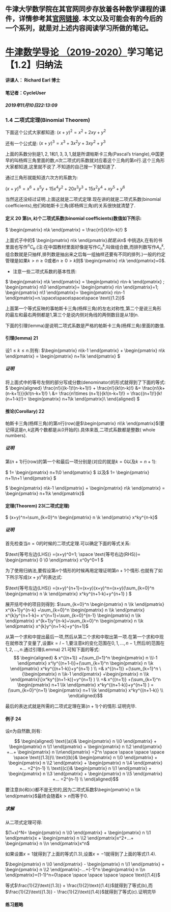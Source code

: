 牛津大学数学院在其官网同步存放着各种数学课程的课件，详情参考其[官网链接](https://courses.maths.ox.ac.uk/node/43812).
本文以及可能会有的今后的一个系列，就是对上述内容阅读学习所做的笔记。
-------------------------------------------------------------------------


# [牛津数学导论 （2019-2020）](https://courses.maths.ox.ac.uk/node/view_material/45954)学习笔记【1.2】归纳法

#### 讲课人： Richard Earl 博士
#### 笔记者：CycleUser
##### 2019年11月10日22:13:09


### 1.4 二项式定理(Binomial Theorem)
下面这个公式大家都知道:
$(x+y)^2= x^2+2xy+y^2$

还有一个公式是:
$(x+y)^3=x^3 +3x^2y+3xy^2+y^3$

上面的系数分别是$1,2,1$和$1,3,3,1$,就是所谓帕斯卡三角(Pascal’s triangle),中国更早的叫杨辉三角里面的数,$n$次二项式的系数就对应着这个三角的第$n$行.这个三角形大家都知道,这里就不说了.不知道的自己搜一下就知道了.

通过三角形就能知道六次方的系数为:

$(x + y)^6= x^6+  x^5y + 15x^4y^2+ 20x^3y^3+ 15x^2y^4+  xy^5+ y^6$

当然这还没经过证明.上面这就是二项式定理.现在讲的就是二项式系数(binomial coefficients),他们和帕斯卡三角(即杨辉三角)的关系很快就清楚了.

#### 定义 20 第$(n,k)$个二项式系数(binomial coefficients)数值如下所示:

$ \begin{pmatrix} n\\k \end{pmatrix} = \frac{n!}{k!(n-k)!} $

上面式子中的$ \begin{pmatrix} n\\k \end{pmatrix}$就是从$n$ 中挑选$k$,在有的书里面也写作$^nC_k$.(注:在中国教材里面好像是写作$C^k_n$,叫做组合数,而排列数写作$A_n^k$,组合数就是只抽样,排列数是抽出来之后每一组抽样还要有不同的排列.)一般的约定管理是如果$k>n\ge0$或者$n\ge0>k$则$ \begin{pmatrix} n\\k \end{pmatrix}=0$.

* 注意一些二项式系数的基本性质:

$ \begin{pmatrix} n\\k \end{pmatrix} =  \begin{pmatrix} n\\n-k \end{pmatrix} ; \begin{pmatrix} n\\0 \end{pmatrix}= \begin{pmatrix} n\\n \end{pmatrix}=1; \begin{pmatrix} n\\1 \end{pmatrix}= \begin{pmatrix} n\\n-1 \end{pmatrix}=n.\space\space\space\space \text{(1.2)}$

上面第一个等式反映的事帕斯卡三角(杨辉三角)的左右对称性,第二个是说三角形的最左和最右两侧都是1,第三个是说内侧对角线的两侧数目是从1到n.

下面的引理(lemma)是说明二项式系数是严格的帕斯卡三角(杨辉三角)里面的数值.

#### 引理(lemma) 21
设$1\le k \le n$.则有:
$\begin{pmatrix} n\\k-1 \end{pmatrix} + \begin{pmatrix} n\\k \end{pmatrix}  =  \begin{pmatrix} n+1\\k \end{pmatrix} $

##### 证明
将上面式中的等号左侧的部分写成分数(denominator)的形式就得到了下面的等式:
$ \begin{aligned} \frac{n!}{(k-1)!(n-k+1)!} + \frac{n!}{k!(n-k)!} &=  \frac{n!\{k+(n-k+1)\}}{k!(n-k+1)!}  \\
 &=  \frac{n!\times (n+1)}{k!(n-k+1)!}  = \frac{(n+1)!}{k!(n+1-k)!}= \begin{pmatrix} n+1\\k \end{pmatrix}\\
\end{aligned} $

#### 推论(Corollary) 22
帕斯卡三角(杨辉三角)的第$n$行(row)是$\begin{pmatrix} n\\k \end{pmatrix}$(要记得这是$n,k$这两个数都是从0开始的).具体来首,二项式系数都是整数( whole numbers).

##### 证明



第$(n+1)$行(row)的第一个和最后一项分别是(对应的就是$k=0$以及$k=n+1$):

$ 1=  \begin{pmatrix} n+1\\0 \end{pmatrix} $ 以及$ 1=  \begin{pmatrix} n+1\\n+1 \end{pmatrix} $


$ \begin{pmatrix} n\\k-1 \end{pmatrix} +  \begin{pmatrix} n\\k \end{pmatrix} = \begin{pmatrix} n+1\\k \end{pmatrix}$

#### 定理(Theorem) 23(二项式定理)

$ (x+y)^n=\sum_{k=0}^n \begin{pmatrix} n \\k \end{pmatrix} x^ky^{n-k}$

##### 证明
首先检查当$n=0$的时候的二项式定理.可以确定下面的等式关系:

$\text{等号左边(LHS)} =(x+y)^0=1; \space \text{等号右边(RHS)}= \begin{pmatrix} 0 \\0 \end{pmatrix} x^0y^0=1 $

为了使用归纳法,要假设第$n$个情形的时候再用定理证明第$n+1$个情形.也就有了如下所示写成$(x+y)^n$的表达式:

$\text{等号左边(LHS)} =(x+y)^{n+1}=(x+y)(x+y)^n=(x+y)(\sum_{k=0}^n \begin{pmatrix} n \\k \end{pmatrix} x^ky^(n+1-k)+y^{n+1} ) $

展开括号中的项目则得到:
$\sum_{k=0}^n \begin{pmatrix} n \\k \end{pmatrix} x^{k+1}y^{n-k} +\sum_{k=0}^n \begin{pmatrix} n \\k \end{pmatrix} x^{k}y^{n+1-k}= x^{n+1}+\sum_{k=0}^{n-1} \begin{pmatrix} n \\k \end{pmatrix} x^{k+1}y^{n-k}+\sum_{k=0}^n \begin{pmatrix} n \\k \end{pmatrix} x^{k}y^{n+1-k}+y^{n+1}$

从第一个求和中提出最后一项,然后从第二个求和中取出第一项.在第一个求和中现在就修改了变量了,设置$k=l-1$,要注意$k$的变化范围在$0,1,...,n-1$,然后$l$的范围在$1,2,...,n$.通过引理(Lemma) 21.可知下面的等式:
$$
\begin{aligned}
& x^{(n+1)} +(\sum_{l=1}^n \begin{pmatrix} n \\l-1 \end{pmatrix} x^ly^{(n+1-l)}+(\sum_{k=1}^n \begin{pmatrix} n \\k \end{pmatrix} x^ky^{(n+1-k)}+y^{n+1} ) \\
=&  x^{(n+1)} +(\sum_{k=1}^n \{\begin{pmatrix} n \\k-1 \end{pmatrix} +\begin{pmatrix} n \\k \end{pmatrix}\}x^ky^{(n+1-k)}+y^{n+1} )   \\
=&    x^{(n+1)} +(\sum_{k=1}^n \begin{pmatrix} n+1 \\k \end{pmatrix} x^ky^{(n+1-k)}+y^{n+1} )  = (\sum_{k=0}^{n+1} \begin{pmatrix} n+1 \\k \end{pmatrix} x^ky^{(n+1-k)}   \\
\end{aligned}$$

最后的表达式就是所需的二项式定理在第$(n+1)$个的情形.证明完毕.


#### 例子 24

设$n$为自然数,则有:

$$
\begin{aligned}
\text{(a)}&  \begin{pmatrix} n \\0 \end{pmatrix}  + \begin{pmatrix} n \\1 \end{pmatrix}  + \begin{pmatrix} n \\2 \end{pmatrix}  +...+ \begin{pmatrix} n \\n\end{pmatrix} =2^n \space  \space  \space  \space  \space  \text{(1.3)}\\
\text{(b)}&  \begin{pmatrix} n \\0 \end{pmatrix}  + \begin{pmatrix} n \\2 \end{pmatrix}  + \begin{pmatrix} n \\4 \end{pmatrix}  +... =2^{n-1}  \\ 
\text{(c)}&  \begin{pmatrix} n \\1 \end{pmatrix}  + \begin{pmatrix} n \\3 \end{pmatrix}  + \begin{pmatrix} n \\5 \end{pmatrix}  +... =2^{n-1}  \\ 
\end{aligned}$$

要注意(b)和(c)都不是无穷的,因为二项式系数$\begin{pmatrix} n \\k \end{pmatrix}$最终会随着$k>n$而等于0.

##### 求解

从二项式定理可得:

$(1+x)^N= \begin{pmatrix} n \\0 \end{pmatrix} + \begin{pmatrix} n \\1 \end{pmatrix}x  + \begin{pmatrix} n \\2 \end{pmatrix}x^2+...+ \begin{pmatrix} n \\n \end{pmatrix}x^n$

如果设置$x=1$就得到了上面的等式(1.3),设置$x=-1$就得到了上面的等式(1.4).

$\begin{pmatrix} n \\0 \end{pmatrix}  - \begin{pmatrix} n \\1 \end{pmatrix}  + \begin{pmatrix} n \\2 \end{pmatrix}-...+(-1)^n \begin{pmatrix} n \\n \end{pmatrix}=(1-1)^n=0\space  \space  \space  \space  \space  \text{(1.4)}$

等式$\frac{1}{2}\text{(1.3)} + \frac{1}{2}\text{(1.4)}$就得到了等式(b),而$\frac{1}{2}\text{(1.3)} - \frac{1}{2}\text{(1.4)}$就得到了等式(c).证明完毕

#### 练习题略